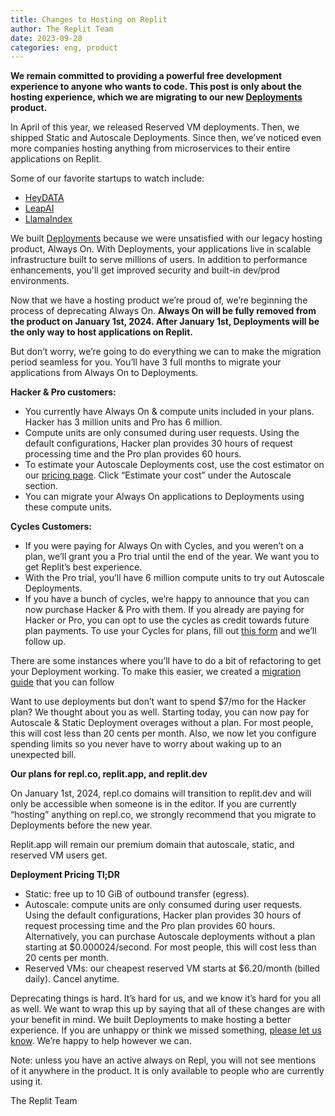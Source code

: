 ```yaml
---
title: Changes to Hosting on Replit
author: The Replit Team
date: 2023-09-28
categories: eng, product
---
```


**We remain committed to providing a powerful free development experience to anyone who wants to code. This post is only about the hosting experience, which we are migrating to our new [Deployments](https://replit.com/site/deployments) product.**

In April of this year, we released Reserved VM deployments. Then, we shipped Static and Autoscale Deployments. Since then, we’ve noticed even more companies hosting anything from microservices to their entire applications on Replit.

Some of our favorite startups to watch include:

- [HeyDATA](https://blog.replit.com/hey-data-profile)
- [LeapAI](https://tryleap.ai/)
- [LlamaIndex](https://www.llamaindex.ai/)

We built [Deployments](https://blog.replit.com/deployments-updates) because we were unsatisfied with our legacy hosting product, Always On. With Deployments, your applications live in scalable infrastructure built to serve millions of users. In addition to performance enhancements, you'll get improved security and built-in dev/prod environments.

Now that we have a hosting product we’re proud of, we’re beginning the process of deprecating Always On. **Always On will be fully removed from the product on January 1st, 2024. After January 1st, Deployments will be the only way to host applications on Replit.**

But don’t worry, we’re going to do everything we can to make the migration period seamless for you. You’ll have 3 full months to migrate your applications from Always On to Deployments.

**Hacker & Pro customers:**
- You currently have Always On & compute units included in your plans. Hacker has 3 million units and Pro has 6 million.
- Compute units are only consumed during user requests. Using the default configurations, Hacker plan provides 30 hours of request processing time and the Pro plan provides 60 hours.
- To estimate your Autoscale Deployments cost, use the cost estimator on our [pricing page](https://replit.com/pricing). Click “Estimate your cost” under the Autoscale section.
- You can migrate your Always On applications to Deployments using these compute units.

**Cycles Customers:**
- If you were paying for Always On with Cycles, and you weren’t on a plan, we’ll grant you a Pro trial until the end of the year. We want you to get Replit’s best experience.
- With the Pro trial, you’ll have 6 million compute units to try out Autoscale Deployments.
- If you have a bunch of cycles, we’re happy to announce that you can now purchase Hacker & Pro with them. If you already are paying for Hacker or Pro, you can opt to use the cycles as credit towards future plan payments. To use your Cycles for plans, fill out [this form](https://docs.google.com/forms/d/e/1FAIpQLSdYpJaZYFQUamz3RhCfGxKfULjd6ZrO8814uruhj5fz-6y8Ag/viewform?usp=sf_link) and we’ll follow up.

There are some instances where you’ll have to do a bit of refactoring to get your Deployment working. To make this easier, we created a [migration guide](http://docs.replit.com/hosting/deployments/migration-guide) that you can follow

Want to use deployments but don’t want to spend $7/mo for the Hacker plan? We thought about you as well. Starting today, you can now pay for Autoscale & Static Deployment overages without a plan. For most people, this will cost less than 20 cents per month. Also, we now let you configure spending limits so you never have to worry about waking up to an unexpected bill.

**Our plans for repl.co, replit.app, and replit.dev**

On January 1st, 2024, repl.co domains will transition to replit.dev and will only be accessible when someone is in the editor. If you are currently “hosting” anything on repl.co, we strongly recommend that you migrate to Deployments before the new year.

Replit.app will remain our premium domain that autoscale, static, and reserved VM users get.

**Deployment Pricing Tl;DR**
- Static: free up to 10 GiB of outbound transfer (egress).
- Autoscale: compute units are only consumed during user requests. Using the default configurations, Hacker plan provides 30 hours of request processing time and the Pro plan provides 60 hours. Alternatively, you can purchase Autoscale deployments without a plan starting at $0.000024/second. For most people, this will cost less than 20 cents per month.
- Reserved VMs: our cheapest reserved VM starts at $6.20/month (billed daily). Cancel anytime.

Deprecating things is hard. It’s hard for us, and we know it’s hard for you all as well. We want to wrap this up by saying that all of these changes are with your benefit in mind. We built Deployments to make hosting a better experience. If you are unhappy or think we missed something, [please let us know](https://ask.replit.com/t/changes-to-hosting-on-replit/68506). We’re happy to help however we can.

Note: unless you have an active always on Repl, you will not see mentions of it anywhere in the product. It is only available to people who are currently using it.

The Replit Team
